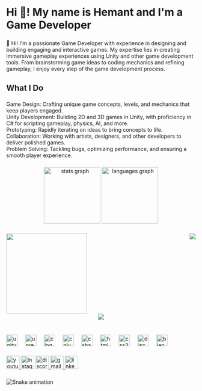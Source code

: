 <h1 align="left">Hi 👋! My name is Hemant and I'm a Game Developer</h1>

###

<p align="left">👋 Hi! I'm a passionate Game Developer with experience in designing and building engaging and interactive games. My expertise lies in creating immersive gameplay experiences using Unity and other game development tools. From brainstorming game ideas to coding mechanics and refining gameplay, I enjoy every step of the game development process.</p>

###

<h2 align="left">What I Do</h2>

###

<p align="left">Game Design: Crafting unique game concepts, levels, and mechanics that keep players engaged.<br>Unity Development: Building 2D and 3D games in Unity, with proficiency in C# for scripting gameplay, physics, AI, and more.<br>Prototyping: Rapidly iterating on ideas to bring concepts to life.<br>Collaboration: Working with artists, designers, and other developers to deliver polished games.<br>Problem Solving: Tackling bugs, optimizing performance, and ensuring a smooth player experience.</p>

###

<div align="center">
  <img src="https://github-readme-stats.vercel.app/api?username=Hemant-jindal708&hide_title=false&hide_rank=false&show_icons=true&include_all_commits=true&count_private=true&disable_animations=false&theme=dracula&locale=en&hide_border=false&order=1" height="150" alt="stats graph"  />
  <img src="https://github-readme-stats.vercel.app/api/top-langs?username=Hemant-jindal708&locale=en&hide_title=false&layout=compact&card_width=320&langs_count=5&theme=dracula&hide_border=false&order=2" height="150" alt="languages graph"  />
</div>

###

<img align="right" height="" src="https://media4.giphy.com/media/v1.Y2lkPTc5MGI3NjExZTlhNnY2MG51amtzYXMwcXprbXhrM3gxcWY4OGxteWVmb3lmZHYybyZlcD12MV9pbnRlcm5hbF9naWZfYnlfaWQmY3Q9Zw/fAlgdz2ZLI7WPHfjty/giphy.webp"  />

###

<img align="left" height="214" src="https://media2.giphy.com/media/v1.Y2lkPTc5MGI3NjExNHdsZTc3MDRwMDhjbjF3bWN1dzNyNTBoM2plODF3bTFyZm5xM2llOSZlcD12MV9pbnRlcm5hbF9naWZfYnlfaWQmY3Q9Zw/wLD0Q5sVY5HvI7TrCK/giphy.webp"  />

###

<br clear="both">

<div align="center">
  <img height="" src="https://media1.giphy.com/media/v1.Y2lkPTc5MGI3NjExcTRkems2Zmt6bXl2a2FlenhvM3FudnM0ZG5vejZhYW9lYTN1eDY2cCZlcD12MV9pbnRlcm5hbF9naWZfYnlfaWQmY3Q9Zw/LtlQjwKT2riNmrWjVF/giphy.webp"  />
</div>

###

<br clear="both">

<div align="left">
  <img src="https://cdn.jsdelivr.net/gh/devicons/devicon/icons/unity/unity-original.svg" height="30" alt="unity logo"  />
  <img width="12" />
  <img src="https://skillicons.dev/icons?i=unreal" height="30" alt="unrealengine logo"  />
  <img width="12" />
  <img src="https://cdn.jsdelivr.net/gh/devicons/devicon/icons/c/c-original.svg" height="30" alt="c logo"  />
  <img width="12" />
  <img src="https://cdn.jsdelivr.net/gh/devicons/devicon/icons/cplusplus/cplusplus-original.svg" height="30" alt="cplusplus logo"  />
  <img width="12" />
  <img src="https://cdn.jsdelivr.net/gh/devicons/devicon/icons/csharp/csharp-original.svg" height="30" alt="csharp logo"  />
  <img width="12" />
  <img src="https://cdn.jsdelivr.net/gh/devicons/devicon/icons/html5/html5-original.svg" height="30" alt="html5 logo"  />
  <img width="12" />
  <img src="https://cdn.jsdelivr.net/gh/devicons/devicon/icons/css3/css3-original.svg" height="30" alt="css3 logo"  />
  <img width="12" />
  <img src="https://cdn.simpleicons.org/discord/5865F2" height="30" alt="discord logo"  />
  <img width="12" />
  <img src="https://skillicons.dev/icons?i=blender" height="30" alt="blender logo"  />
</div>

###

<div align="left">
  <a href="https://youtube.com/@lucifergamingff245?si=bRdNblBnWbn2FA7Y" target="_blank">
    <img src="https://img.shields.io/static/v1?message=Youtube&logo=youtube&label=&color=FF0000&logoColor=white&labelColor=&style=for-the-badge" height="35" alt="youtube logo"  />
  </a>
  <img src="https://img.shields.io/static/v1?message=Instagram&logo=instagram&label=&color=E4405F&logoColor=white&labelColor=&style=for-the-badge" height="35" alt="instagram logo"  />
  <a href="http://discord.com/channels/@jh_lucifer" target="_blank">
    <img src="https://img.shields.io/static/v1?message=Discord&logo=discord&label=&color=7289DA&logoColor=white&labelColor=&style=for-the-badge" height="35" alt="discord logo"  />
  </a>
  <a href="jindalhemant708@gmail.com" target="_blank">
    <img src="https://img.shields.io/static/v1?message=Gmail&logo=gmail&label=&color=D14836&logoColor=white&labelColor=&style=for-the-badge" height="35" alt="gmail logo"  />
  </a>
  <a href="https://www.linkedin.com/in/hemant-jindal-729ba6311?utm_source=share&utm_campaign=share_via&utm_content=profile&utm_medium=android_app" target="_blank">
    <img src="https://img.shields.io/static/v1?message=LinkedIn&logo=linkedin&label=&color=0077B5&logoColor=white&labelColor=&style=for-the-badge" height="35" alt="linkedin logo"  />
  </a>
</div>

###

<img src="https://raw.githubusercontent.com/Hemant-jindal708/Hemant-jindal708/output/snake.svg" alt="Snake animation" />

###
